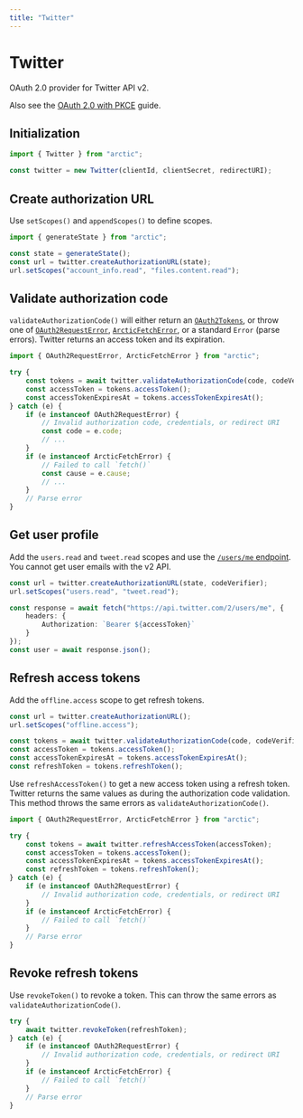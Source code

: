 ```yaml
---
title: "Twitter"
---
```


# Twitter

OAuth 2.0 provider for Twitter API v2.

Also see the [OAuth 2.0 with PKCE](/guides/oauth2-pkce) guide.

## Initialization

```ts
import { Twitter } from "arctic";

const twitter = new Twitter(clientId, clientSecret, redirectURI);
```

## Create authorization URL

Use `setScopes()` and `appendScopes()` to define scopes.

```ts
import { generateState } from "arctic";

const state = generateState();
const url = twitter.createAuthorizationURL(state);
url.setScopes("account_info.read", "files.content.read");
```

## Validate authorization code

`validateAuthorizationCode()` will either return an [`OAuth2Tokens`](/reference/OAuth2Tokens), or throw one of [`OAuth2RequestError`](/reference/OAuth2RequestError), [`ArcticFetchError`](/reference/ArcticFetchError), or a standard `Error` (parse errors). Twitter returns an access token and its expiration.

```ts
import { OAuth2RequestError, ArcticFetchError } from "arctic";

try {
	const tokens = await twitter.validateAuthorizationCode(code, codeVerifier);
	const accessToken = tokens.accessToken();
	const accessTokenExpiresAt = tokens.accessTokenExpiresAt();
} catch (e) {
	if (e instanceof OAuth2RequestError) {
		// Invalid authorization code, credentials, or redirect URI
		const code = e.code;
		// ...
	}
	if (e instanceof ArcticFetchError) {
		// Failed to call `fetch()`
		const cause = e.cause;
		// ...
	}
	// Parse error
}
```

## Get user profile

Add the `users.read` and `tweet.read` scopes and use the [`/users/me` endpoint](https://developer.twitter.com/en/docs/twitter-api/users/lookup/api-reference/get-users-me). You cannot get user emails with the v2 API.

```ts
const url = twitter.createAuthorizationURL(state, codeVerifier);
url.setScopes("users.read", "tweet.read");
```

```ts
const response = await fetch("https://api.twitter.com/2/users/me", {
	headers: {
		Authorization: `Bearer ${accessToken}`
	}
});
const user = await response.json();
```

## Refresh access tokens

Add the `offline.access` scope to get refresh tokens.

```ts
const url = twitter.createAuthorizationURL();
url.setScopes("offline.access");
```

```ts
const tokens = await twitter.validateAuthorizationCode(code, codeVerifier);
const accessToken = tokens.accessToken();
const accessTokenExpiresAt = tokens.accessTokenExpiresAt();
const refreshToken = tokens.refreshToken();
```

Use `refreshAccessToken()` to get a new access token using a refresh token. Twitter returns the same values as during the authorization code validation. This method throws the same errors as `validateAuthorizationCode()`.

```ts
import { OAuth2RequestError, ArcticFetchError } from "arctic";

try {
	const tokens = await twitter.refreshAccessToken(accessToken);
	const accessToken = tokens.accessToken();
	const accessTokenExpiresAt = tokens.accessTokenExpiresAt();
	const refreshToken = tokens.refreshToken();
} catch (e) {
	if (e instanceof OAuth2RequestError) {
		// Invalid authorization code, credentials, or redirect URI
	}
	if (e instanceof ArcticFetchError) {
		// Failed to call `fetch()`
	}
	// Parse error
}
```

## Revoke refresh tokens

Use `revokeToken()` to revoke a token. This can throw the same errors as `validateAuthorizationCode()`.

```ts
try {
	await twitter.revokeToken(refreshToken);
} catch (e) {
	if (e instanceof OAuth2RequestError) {
		// Invalid authorization code, credentials, or redirect URI
	}
	if (e instanceof ArcticFetchError) {
		// Failed to call `fetch()`
	}
	// Parse error
}
```
